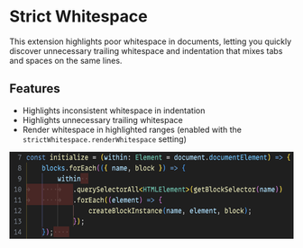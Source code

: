 # Strict Whitespace

This extension highlights poor whitespace in documents, letting you quickly discover unnecessary trailing whitespace and indentation that mixes tabs and spaces on the same lines.

## Features

- Highlights inconsistent whitespace in indentation
- Highlights unnecessary trailing whitespace
- Render whitespace in highlighted ranges (enabled with the `strictWhitespace.renderWhitespace` setting)

<img src="images/screenshot.png" alt="Highlighted trailing whitespace and mixed indentation" width="608" height="155">
